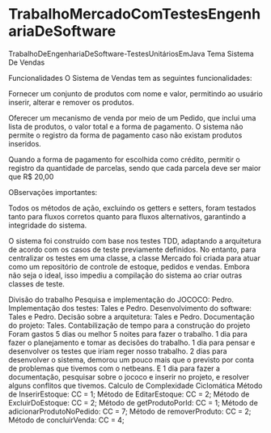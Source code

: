 # TrabalhoMercadoComTestesEngenhariaDeSoftware

TrabalhoDeEngenhariaDeSoftware-TestesUnitáriosEmJava
Tema
Sistema De Vendas

Funcionalidades
O Sistema de Vendas tem as seguintes funcionalidades:

Fornecer um conjunto de produtos com nome e valor, permitindo ao usuário inserir, alterar e remover os produtos.

Oferecer um mecanismo de venda por meio de um Pedido, que inclui uma lista de produtos, o valor total e a forma de pagamento. O sistema não permite o registro da forma de pagamento caso não existam produtos inseridos.

Quando a forma de pagamento for escolhida como crédito, permitir o registro da quantidade de parcelas, sendo que cada parcela deve ser maior que R$ 20,00

OBservações importantes:

Todos os métodos de ação, excluindo os getters e setters, foram testados tanto para fluxos corretos quanto para fluxos alternativos, garantindo a integridade do sistema.

O sistema foi construído com base nos testes TDD, adaptando a arquitetura de acordo com os casos de teste previamente definidos. No entanto, para centralizar os testes em uma classe, a classe Mercado foi criada para atuar como um repositório de controle de estoque, pedidos e vendas. Embora não seja o ideal, isso impediu a compilação do sistema ao criar outras classes de teste.

Divisão do trabalho
Pesquisa e implementação do JOCOCO: Pedro.
Implementação dos testes: Tales e Pedro.
Desenvolvimento do software: Tales e Pedro.
Decisão sobre a arquitetura: Tales e Pedro.
Documentação do projeto: Tales.
Contabilização de tempo para a construção do projeto
Foram gastos 5 dias ou melhor 5 noites para fazer o trabalho.
1 dia para fazer o planejamento e tomar as decisões do trabalho.
1 dia para pensar e desenvolver os testes que iriam reger nosso trabalho.
2 dias para desenvolver o sistema, demorou um pouco mais que o previsto por conta de problemas que tivemos com o netbeans.
E 1 dia para fazer a documentação, pesquisar sobre o jococo e inserir no projeto, e resolver alguns conflitos que tivemos.
Calculo de Complexidade Ciclomática
Método de InserirEstoque: CC = 1;
Método de EditarEstoque: CC = 2;
Método de ExcluirDoEstoque: CC = 2;
Método de getProdutoPorId: CC = 1;
Método de adicionarProdutoNoPedido: CC = 7;
Método de removerProduto: CC = 2;
Método de concluirVenda: CC = 4;
